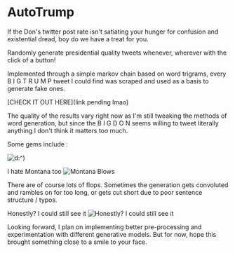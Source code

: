 # AutoTrump

If the Don's twitter post rate isn't satiating your hunger for confusion and existential dread, boy do we have a treat for you.

Randomly generate presidential quality tweets whenever, wherever with the click of a button!

Implemented through a simple markov chain based on word trigrams, every B I G T R U M P tweet I could find was scraped and used as a basis to
generate fake ones.

[CHECK IT OUT HERE](link pending lmao)

The quality of the results vary right now as I'm still tweaking the methods of word generation, but since the B I G D O N seems
willing to tweet literally anything I don't think it matters too much.

Some gems include :

![d:^)](https://i.imgur.com/1uMZ44N.png)

I hate Montana too
![Montana Blows](https://i.imgur.com/Quiwc1P.png)

There are of course lots of flops. Sometimes the generation gets convoluted and rambles on for too long, or gets cut short due to poor
sentence structure / typos.

Honestly? I could still see it
![Honestly? I could still see it](https://i.imgur.com/jXuDQ9m.png)

Looking forward, I plan on implementing better pre-processing and experimentation with different generative models. But for now, hope this 
brought something close to a smile to your face.

